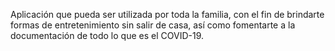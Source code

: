 Aplicación que pueda ser utilizada por toda la familia, con el fin de brindarte formas de entretenimiento sin salir de casa, así como fomentarte a la documentación de todo lo que es el COVID-19.
